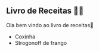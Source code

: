 ## Livro de Receitas :man_cook:



Ola bem vindo ao livro de receitas:wave:

- Coxinha
- Strogonoff de frango


